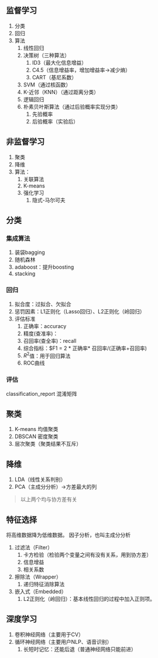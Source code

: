 ## 监督学习
1. 分类
2. 回归
3. 算法
   1. 线性回归
   2. 决策树（三种算法）
      1. ID3（最大化信息增益）
      2. C4.5（信息增益率，增加增益率→减少熵）
      3. CART（基尼系数）
   3. SVM（通过核函数）
   4. K-近邻（KNN）（通过距离分类）
   5. 逻辑回归
   6. 朴素贝叶斯算法（通过后验概率实现分类）
      1. 先验概率
      2. 后验概率（实验后）

## 非监督学习
1. 聚类
2. 降维
3. 算法：
   1. 关联算法
   2. K-means
   3. 强化学习
      1. 隐式-马尔可夫
## 分类
### 集成算法
1. 装袋bagging
2. 随机森林
3. adaboost：提升boosting
4. stacking

### 回归
1. 拟合度：过拟合、欠拟合
2. 惩罚因素：L1正则化（Lasso回归）、L2正则化（岭回归）
3. 评估标准
   1. 正确率：accuracy
   2. 精度(查准率)：
   3. 召回率(查全率)：recall
   4. 综合指标：$F1 = 2 * 正确率* 召回率/(正确率+召回率)
   5. $R^2$值：用于回归算法
   6. ROC曲线

### 评估
classification_report
混淆矩阵

## 聚类
1. K-means 均值聚类
2. DBSCAN 密度聚类
3. 层次聚类（聚类结果不互斥）

## 降维
1. LDA（线性关系判别）
2. PCA（主成分分析）→方差最大的列
> 以上两个均与协方差有关

## 特征选择
将高维数据降为低维数据。
因子分析，也叫主成分分析
1. 过滤法（Filter）
   1. 卡方检验（检验两个变量之间有没有关系，用到协方差）
   2. 信息增益
   3. 相关系数
2. 擦除法（Wrapper）
   1. 递归特征消除算法
3. 嵌入式（Embedded）
   1. L2正则化（岭回归）：基本线性回归的过程中加入正则项。

## 深度学习
1. 卷积神经网络（主要用于CV）
2. 循环神经网络（主要用户NLP、语音识别）
   1. 长短时记忆：还能后退（普通神经网络只能前进）